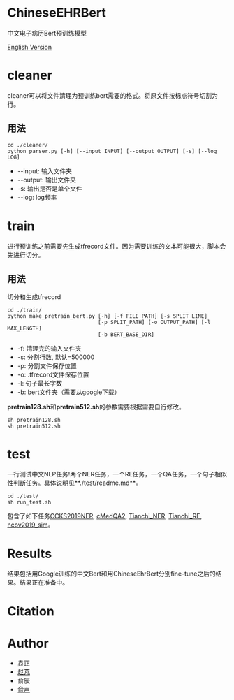 # ChineseEHRBert
中文电子病历Bert预训练模型


[English Version](./README.md)

# cleaner
cleaner可以将文件清理为预训练bert需要的格式。将原文件按标点符号切割为行。

## 用法
```
cd ./cleaner/
python parser.py [-h] [--input INPUT] [--output OUTPUT] [-s] [--log LOG]
```
- --input: 输入文件夹
- --output: 输出文件夹
- -s: 输出是否是单个文件
- --log: log频率

# train
进行预训练之前需要先生成tfrecord文件。因为需要训练的文本可能很大，脚本会先进行切分。

## 用法
切分和生成tfrecord
```
cd ./train/
python make_pretrain_bert.py [-h] [-f FILE_PATH] [-s SPLIT_LINE]
                             [-p SPLIT_PATH] [-o OUTPUT_PATH] [-l MAX_LENGTH]
                             [-b BERT_BASE_DIR]
```
- -f: 清理完的输入文件夹
- -s: 分割行数, 默认=500000
- -p: 分割文件保存位置
- -o: .tfrecord文件保存位置
- -l: 句子最长字数
- -b: bert文件夹（需要从google下载）

**pretrain128.sh**和**pretrain512.sh**的参数需要根据需要自行修改。
```
sh pretrain128.sh
sh pretrain512.sh
```

# test
一行测试中文NLP任务!两个NER任务，一个RE任务，一个QA任务，一个句子相似性判断任务。具体说明见**./test/readme.md**。
```
cd ./test/
sh run_test.sh
```
包含了如下任务[CCKS2019NER](https://www.biendata.com/competition/CCKS2019_1/), [cMedQA2](https://github.com/zhangsheng93/cMedQA2), [Tianchi\_NER](https://tianchi.aliyun.com/dataset/dataDetail?spm=5176.12281978.0.0.75926bacsx0LyL&dataId=22288), [Tianchi\_RE](https://tianchi.aliyun.com/dataset/dataDetail?spm=5176.12281978.0.0.75926bacsx0LyL&dataId=22288), [ncov2019_sim](https://tianchi.aliyun.com/competition/entrance/231776/introduction)。

# Results
结果包括用Google训练的中文Bert和用ChineseEhrBert分别fine-tune之后的结果。结果正在准备中。

# Citation

# Author
- [袁正](https://github.com/GanjinZero)
- [赵芃](https://github.com/zp9763)
- 俞辰
- [俞声](http://www.stat.tsinghua.edu.cn/teambuilder/faculty/yusheng/)

